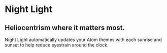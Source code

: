 # Night Light
## Heliocentrism where it matters most.
Night Light automatically updates your Atom themes with each sunrise and sunset to help reduce eyestrain around the clock.
